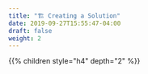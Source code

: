 ```yaml
---
title: "🏗️ Creating a Solution"
date: 2019-09-27T15:55:47-04:00
draft: false
weight: 2
---
```


{{% children style="h4" depth="2" %}}
